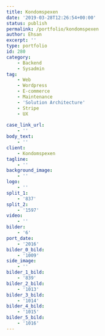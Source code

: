 ```yaml
---
title: Kondomspexen
date: '2019-03-28T12:26:54+00:00'
status: publish
permalink: /portfolio/kondomspexen
author: Ehsan
excerpt: ''
type: portfolio
id: 280
category:
    - Backend
    - Sysadmin
tag:
    - Web
    - Wordpress
    - E-commerce
    - Maintenance
    - 'Solution Architecture'
    - Stripe
    - UX
    
case_link_url:
    - ''
body_text:
    - ''
client:
    - Kondomspexen
tagline:
    - ''
background_image:
    - ''
logo:
    - ''
split_1:
    - '837'
split_2:
    - '1597'
video:
    - ''
bilder:
    - '6'
port_date:
    - '2016'
bilder_0_bild:
    - '1009'
side_image:
    - ''
bilder_1_bild:
    - '839'
bilder_2_bild:
    - '1013'
bilder_3_bild:
    - '1014'
bilder_4_bild:
    - '1015'
bilder_5_bild:
    - '1016'
---
```

<!DOCTYPE html PUBLIC "-//W3C//DTD HTML 4.0 Transitional//EN" "http://www.w3.org/TR/REC-html40/loose.dtd">
<?xml encoding="UTF-8">
